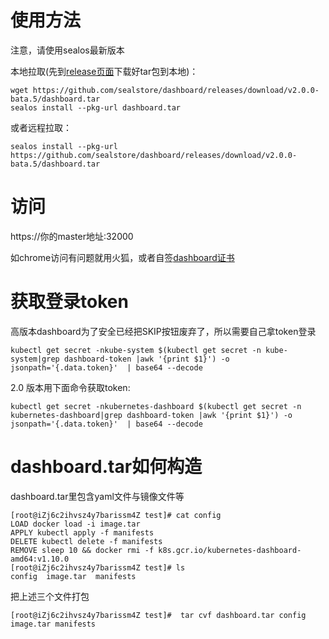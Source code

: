 # 使用方法
注意，请使用sealos最新版本

本地拉取(先到[release页面](https://github.com/sealstore/dashboard/releases)下载好tar包到本地)：
```
wget https://github.com/sealstore/dashboard/releases/download/v2.0.0-bata.5/dashboard.tar
sealos install --pkg-url dashboard.tar
```
或者远程拉取：
```
sealos install --pkg-url https://github.com/sealstore/dashboard/releases/download/v2.0.0-bata.5/dashboard.tar
```
# 访问
https://你的master地址:32000

如chrome访问有问题就用火狐，或者自签[dashboard证书](https://sealyun.com/faq)

# 获取登录token

高版本dashboard为了安全已经把SKIP按钮废弃了，所以需要自己拿token登录
```
kubectl get secret -nkube-system $(kubectl get secret -n kube-system|grep dashboard-token |awk '{print $1}') -o jsonpath='{.data.token}'  | base64 --decode
```

2.0 版本用下面命令获取token:
```
kubectl get secret -nkubernetes-dashboard $(kubectl get secret -n kubernetes-dashboard|grep dashboard-token |awk '{print $1}') -o jsonpath='{.data.token}'  | base64 --decode
```

# dashboard.tar如何构造
dashboard.tar里包含yaml文件与镜像文件等

```
[root@iZj6c2ihvsz4y7barissm4Z test]# cat config 
LOAD docker load -i image.tar
APPLY kubectl apply -f manifests
DELETE kubectl delete -f manifests
REMOVE sleep 10 && docker rmi -f k8s.gcr.io/kubernetes-dashboard-amd64:v1.10.0
[root@iZj6c2ihvsz4y7barissm4Z test]# ls
config  image.tar  manifests
```
把上述三个文件打包

```
[root@iZj6c2ihvsz4y7barissm4Z test]#  tar cvf dashboard.tar config image.tar manifests
```
